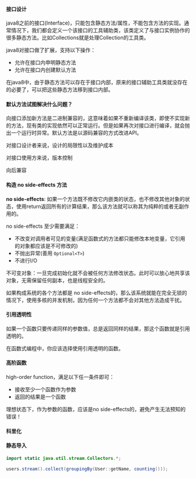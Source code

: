 #### 接口设计

java8之前的接口(Interface)，只能包含静态方法/属性，不能包含方法的实现。通常情况下，我们都会定义一个该接口的工具辅助类，该类定义了与接口实例协作的很多静态方法。比如Collections就是处理Collection的工具类。

java8对接口做了扩展，支持以下操作：

* 允许在接口内申明静态方法
* 允许在接口内创建默认方法

在java8中，由于静态方法可以存在于接口内部，原来的接口辅助工具类就没存在的必要了，可以把这些静态方法移到接口内部。

#### 默认方法试图解决什么问题？

向接口添加新方法是二进制兼容的，这意味着如果不重新编译该类，即使不实现新的方法，现有类的实现依然可以正常运行。但是如果再次对接口进行编译，就会抛出一个运行时异常。默认方法是以源码兼容的方式改进API。

对接口设计者来说，设计的局限性以及维护成本

对接口使用方来说，版本控制

向后兼容

#### 构造 no side-effects 方法

**no side-effects**: 如果一个方法既不修改它内嵌类的状态，也不修改其他对象的状态，使用return返回所有的计算结果，那么该方法就可以称其为纯粹的或者无副作用的。

no side-effects 至少需要满足：

* 不改变对调用者可见的变量(满足函数式的方法都只能修改本地变量，它引用的对象都应该是不可修改的)
* 不抛出异常(善用 `Optional<T>`)
* 不进行I/O

不可变对象：一旦完成初始化就不会被任何方法修改状态。此时可以放心地共享该对象，无需保留任何副本，也是线程安全的。

如果构成系统的各个方法都是 no side-effects的，那么该系统就能在完全无锁的情况下，使用多核的并发机制，因为任何一个方法都不会对其他方法造成干扰。

#### 引用透明性

如果一个函数只要传递同样的参数值，总是返回同样的结果，那这个函数就是引用透明的。

在函数式编程中，你应该选择使用引用透明的函数。

#### 高阶函数

high-order function，满足以下任一条件即可：

* 接收至少一个函数作为参数
* 返回的结果是一个函数

理想状态下，作为参数的函数，应该是no side-effects的，避免产生无法预知的错误！

#### 科里化

#### 静态导入

```java
import static java.util.stream.Collectors.*;

users.stream().collect(groupingBy(User::getName, counting()));
```

